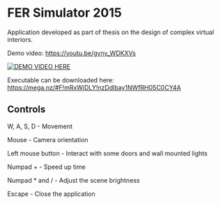 FER Simulator 2015
==============

Application developed as part of thesis on the design of complex virtual interiors.

Demo video: https://youtu.be/gyny_WDKXVs


[![DEMO VIDEO HERE](https://img.youtube.com/vi/gyny_WDKXVs/0.jpg)](https://www.youtube.com/watch?v=gyny_WDKXVs)

Executable can be downloaded here: https://mega.nz/#F!mRxWjDLY!nzDdlbay1NWfRH05C0CY4A

Controls
--------------

W, A, S, D - Movement

Mouse - Camera orientation

Left mouse button - Interact with some doors and wall mounted lights

Numpad + - Speed up time

Numpad * and / - Adjust the scene brightness

Escape - Close the application
